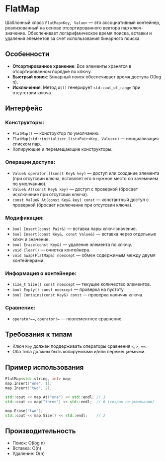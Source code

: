 # FlatMap

Шаблонный класс `FlatMap<Key, Value>` — это ассоциативный контейнер, реализованный на основе отсортированного вектора пар ключ-значение. Обеспечивает логарифмическое время поиска, вставки и удаления элементов за счет использования бинарного поиска.

## Особенности

- **Отсортированное хранение**: Все элементы хранятся в отсортированном порядке по ключу.
- **Быстрый поиск**: Бинарный поиск обеспечивает время доступа O(log n).
- **Исключения**: Метод `At()` генерирует `std::out_of_range` при отсутствии ключа.

## Интерфейс

### Конструкторы:

- `FlatMap()` — конструктор по умолчанию.
- `FlatMap(std::initializer_list<Pair<Key, Value>>)` — инициализация списком пар.
- Копирующие и перемещающие конструкторы.

### Операции доступа:

- `Value& operator[](const Key& key)` — доступ или создание элемента (при отсутсвии ключа, вставляет его в нужное место со зачемнием по умолчанию).
- `Value& At(const Key& key)` — доступ с проверкой (бросает исключение при отсутсвии ключа).
- `const Value& At(const Key& key) const` — константный доступ с проверкой (бросает исключение при отсутсвии ключа).

### Модификация:

- `bool Insert(const Pair&)` — вставка пары ключ-значение.
- `bool Insert(const Key&, const Value&)` — вставка через отдельные ключ и значение.
- `bool Erase(const Key&)` — удаление элемента по ключу.
- `void Clear()` — очистка контейнера.
- `void Swap(FlatMap&) noexcept` — обмен содержимым между двумя контейнерами.

### Информация о контейнере:

- `size_t Size() const noexcept` — текущее количество элементов.
- `bool Empty() const noexcept` — проверка на пустоту.
- `bool Contains(const Key&) const` — проверка наличия ключа.

### Сравнение:

- `operator==`, `operator!=` — поэлементное сравнение.

## Требования к типам

- Ключ `Key` должен поддерживать операторы сравнения `<`, `>`, `==`.
- Оба типа должны быть копируемыми и/или перемещаемыми.

## Пример использования

```cpp
FlatMap<std::string, int> map;
map.Insert("one", 1);
map.Insert("two", 2);

std::cout << map.At("one") << std::endl; // 1
std::cout << map["three"] << std::endl;  // 0 (создан по умолчанию)

map.Erase("two");
std::cout << map.Size() << std::endl;    // 2
```

## Производительность
- Поиск: O(log n)
- Вставка: O(n)
- Удаление: O(n)
